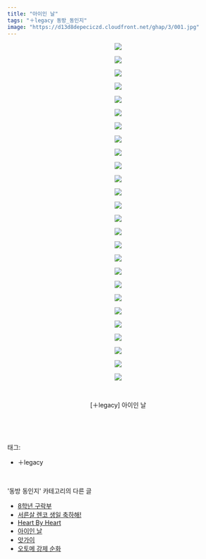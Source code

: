 ```yaml
---
title: "아이인 날"
tags: "＋legacy 동방_동인지"
image: "https://d13d8depeciczd.cloudfront.net/ghap/3/001.jpg"
---
```

<div class="article">
<p style="text-align: center; clear: none; float: none;"><img src="{{ site.imgserver12 }}/ghap/3/001.jpg"/></p>
<p style="text-align: center; clear: none; float: none;"><img src="{{ site.imgserver12 }}/ghap/3/002.jpg"/></p>
<p style="text-align: center; clear: none; float: none;"><img src="{{ site.imgserver12 }}/ghap/3/003.jpg"/></p>
<p style="text-align: center; clear: none; float: none;"><img src="{{ site.imgserver12 }}/ghap/3/004.jpg"/></p>
<p style="text-align: center; clear: none; float: none;"><img src="{{ site.imgserver12 }}/ghap/3/005.jpg"/></p>
<p style="text-align: center; clear: none; float: none;"><img src="{{ site.imgserver12 }}/ghap/3/006.jpg"/></p>
<p style="text-align: center; clear: none; float: none;"><img src="{{ site.imgserver12 }}/ghap/3/007.jpg"/></p>
<p style="text-align: center; clear: none; float: none;"><img src="{{ site.imgserver12 }}/ghap/3/008.jpg"/></p>
<p style="text-align: center; clear: none; float: none;"><img src="{{ site.imgserver12 }}/ghap/3/009.jpg"/></p>
<p style="text-align: center; clear: none; float: none;"><img src="{{ site.imgserver12 }}/ghap/3/010.jpg"/></p>
<p style="text-align: center; clear: none; float: none;"><img src="{{ site.imgserver12 }}/ghap/3/011.jpg"/></p>
<p style="text-align: center; clear: none; float: none;"><img src="{{ site.imgserver12 }}/ghap/3/012.jpg"/></p>
<p style="text-align: center; clear: none; float: none;"><img src="{{ site.imgserver12 }}/ghap/3/013.jpg"/></p>
<p style="text-align: center; clear: none; float: none;"><img src="{{ site.imgserver12 }}/ghap/3/014.jpg"/></p>
<p style="text-align: center; clear: none; float: none;"><img src="{{ site.imgserver12 }}/ghap/3/015.jpg"/></p>
<p style="text-align: center; clear: none; float: none;"><img src="{{ site.imgserver12 }}/ghap/3/016.jpg"/></p>
<p style="text-align: center; clear: none; float: none;"><img src="{{ site.imgserver12 }}/ghap/3/017.jpg"/></p>
<p style="text-align: center; clear: none; float: none;"><img src="{{ site.imgserver12 }}/ghap/3/018.jpg"/></p>
<p style="text-align: center; clear: none; float: none;"><img src="{{ site.imgserver12 }}/ghap/3/019.jpg"/></p>
<p style="text-align: center; clear: none; float: none;"><img src="{{ site.imgserver12 }}/ghap/3/020.jpg"/></p>
<p style="text-align: center; clear: none; float: none;"><img src="{{ site.imgserver12 }}/ghap/3/021.jpg"/></p>
<p style="text-align: center; clear: none; float: none;"><img src="{{ site.imgserver12 }}/ghap/3/022.jpg"/></p>
<p style="text-align: center; clear: none; float: none;"><img src="{{ site.imgserver12 }}/ghap/3/023.jpg"/></p>
<p style="text-align: center; clear: none; float: none;"><img src="{{ site.imgserver12 }}/ghap/3/024.jpg"/></p>
<p style="text-align: center; clear: none; float: none;"><img src="{{ site.imgserver12 }}/ghap/3/025.jpg"/></p>
<p style="text-align: center; clear: none; float: none;"><img src="{{ site.imgserver12 }}/ghap/3/026.jpg"/></p>
<p style="text-align: center; clear: none; float: none;"><br/></p>
<p style="text-align: center; clear: none; float: none;">[＋legacy] 아이인 날</p>
<p><br/></p>
</div><br/>
<div class="tagTrail">
<p>태그: </p>
<ul>
<li>＋legacy</li>
</ul>
</div><br/>
<div class="another">
<p>'동방 동인지' 카테고리의 다른 글</p>
<ul>
<li><a href="/ghap_6">8학년 구락부</a></li>
<li><a href="/ghap_5">서른살 렌코 생일 축하해!</a></li>
<li><a href="/ghap_4">Heart By Heart</a></li>
<li><a href="/ghap_3">아이인 날</a></li>
<li><a href="/ghap_2">앗가이</a></li>
<li><a href="/ghap_1">오토메 강제 순화</a></li>
</ul>
</div><br/>
<div class="cb_module cb_fluid">
<div class="cb_wrt cb_profile">
</div><!-- commentList close -->
</div><br/>
